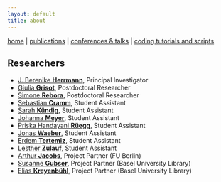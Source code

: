 ```yaml
---
layout: default
title: about
---
```


[home](index.md) | [publications](publications.md) | [conferences & talks](conf_talks.md) | [coding tutorials and scripts](sa_coding.md)

## Researchers

  - [J. Berenike **Herrmann**](https://jberenike.github.io/), Principal Investigator
  - [Giulia **Grisot**](https://giuliagrisot.github.io/), Postdoctoral Researcher
  - [Simone **Rebora**](https://github.com/SimoneRebora/), Postdoctoral Researcher
  - [Sebastian **Cramm**](), Student Assistant
  - [Sarah **Kündig**](), Student Assistant
  - [Johanna **Meyer**](), Student Assistant
  - [Priska Handayani **Rüegg**](), Student Assistant
  - [Jonas **Waeber**](), Student Assistant
  - [Erdem **Tertemiz**](), Student Assistant
  - [Lesther **Zulauf**](https://dhlab.philhist.unibas.ch/en/persons/lesther-zulauf-bal-ut/), Student Assistant
  - [Arthur **Jacobs**](http://www.loe.fu-berlin.de/en/dine/people/directors/jacobs.html), Project Partner (FU Berlin)
  - [Susanne **Gubser**](), Project Partner (Basel University Library)
  - [Elias **Kreyenbühl**](), Project Partner (Basel University Library)

